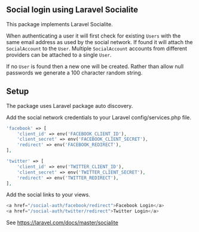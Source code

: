 ## Social login using Laravel Socialite

This package implements Laravel Socialite.

When authenticating a user it will first check for existing `Users` with the same email address as used by the social network. If found it will attach the `SocialAccount` to the `User`. Multiple `SocialAccount` accounts from different providers can be attached to a single `User`.

If no `User` is found then a new one will be created. Rather than allow null passwords we generate a 100 character random string.

## Setup
The package uses Laravel package auto discovery. 

Add the social network credentials to your Laravel config/services.php file. 

```php
'facebook' => [
	'client_id' => env('FACEBOOK_CLIENT_ID'),
	'client_secret' => env('FACEBOOK_CLIENT_SECRET'),
	'redirect' => env('FACEBOOK_REDIRECT'),
],

'twitter' => [
	'client_id' => env('TWITTER_CLIENT_ID'),
	'client_secret' => env('TWITTER_CLIENT_SECRET'),
	'redirect' => env('TWITTER_REDIRECT'),
],
```

Add the social links to your views.

```php
<a href="/social-auth/facebook/redirect">Facebook Login</a>
<a href="/social-auth/twitter/redirect">Twitter Login</a>
```

See https://laravel.com/docs/master/socialite